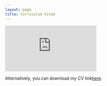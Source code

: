 ```yaml
---
layout: page
title: Curriculum Vitae
---
```



<embed src="https://MTueting.github.io/t_ting_cv__Copy.pdf" type="application/pdf" />

Alternatively, you can download my CV link[here](https://MTueting.github.io/t_ting_cv__Copy.pdf).
